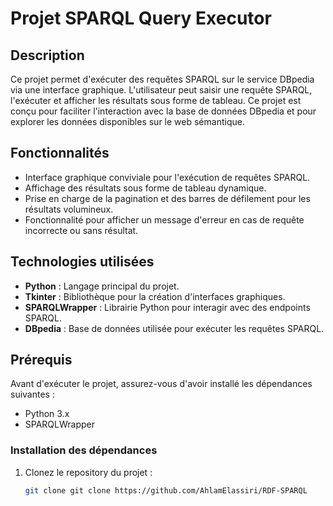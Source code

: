 # Projet SPARQL Query Executor

## Description

Ce projet permet d'exécuter des requêtes SPARQL sur le service DBpedia via une interface graphique. L'utilisateur peut saisir une requête SPARQL, l'exécuter et afficher les résultats sous forme de tableau. Ce projet est conçu pour faciliter l'interaction avec la base de données DBpedia et pour explorer les données disponibles sur le web sémantique.

## Fonctionnalités

- Interface graphique conviviale pour l'exécution de requêtes SPARQL.
- Affichage des résultats sous forme de tableau dynamique.
- Prise en charge de la pagination et des barres de défilement pour les résultats volumineux.
- Fonctionnalité pour afficher un message d'erreur en cas de requête incorrecte ou sans résultat.

## Technologies utilisées

- **Python** : Langage principal du projet.
- **Tkinter** : Bibliothèque pour la création d'interfaces graphiques.
- **SPARQLWrapper** : Librairie Python pour interagir avec des endpoints SPARQL.
- **DBpedia** : Base de données utilisée pour exécuter les requêtes SPARQL.

## Prérequis

Avant d'exécuter le projet, assurez-vous d'avoir installé les dépendances suivantes :

- Python 3.x
- SPARQLWrapper

### Installation des dépendances

1. Clonez le repository du projet :

   ```bash
   git clone git clone https://github.com/AhlamElassiri/RDF-SPARQL
   
